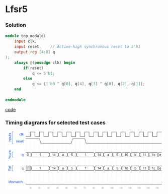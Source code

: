 # Lfsr5
### Solution
```Verilog
module top_module(
    input clk,
    input reset,    // Active-high synchronous reset to 5'h1
    output reg [4:0] q
); 
    always @(posedge clk) begin
        if(reset)
            q <= 5'b1;
        else
            q <= {1'b0 ^ q[0], q[4], q[3] ^ q[0], q[2], q[1]};
    end

endmodule
```
[code](./110.v)

### Timing diagrams for selected test cases
![result](./result.png)